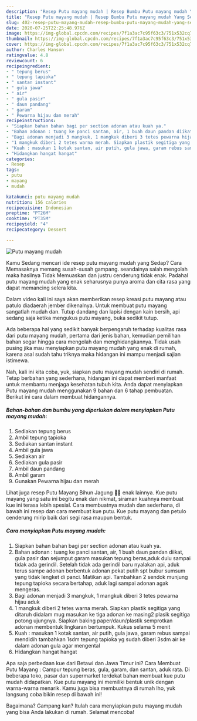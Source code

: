 ```yaml
---
description: "Resep Putu mayang mudah | Resep Bumbu Putu mayang mudah Yang Sedap"
title: "Resep Putu mayang mudah | Resep Bumbu Putu mayang mudah Yang Sedap"
slug: 402-resep-putu-mayang-mudah-resep-bumbu-putu-mayang-mudah-yang-sedap
date: 2020-07-25T22:25:48.976Z
image: https://img-global.cpcdn.com/recipes/7f1a3ac7c95f63c3/751x532cq70/putu-mayang-mudah-foto-resep-utama.jpg
thumbnail: https://img-global.cpcdn.com/recipes/7f1a3ac7c95f63c3/751x532cq70/putu-mayang-mudah-foto-resep-utama.jpg
cover: https://img-global.cpcdn.com/recipes/7f1a3ac7c95f63c3/751x532cq70/putu-mayang-mudah-foto-resep-utama.jpg
author: Charles Hanson
ratingvalue: 4.8
reviewcount: 6
recipeingredient:
- " tepung berus"
- " tepung tapioka"
- " santan instant"
- " gula jawa"
- " air"
- " gula pasir"
- " daun pandang"
- " garam"
- " Pewarna hijau dan merah"
recipeinstructions:
- "Siapkan bahan bahan bagi per section adonan atau kuah ya."
- "Bahan adonan : tuang ke panci santan, air, 1 buah daun pandan diikat, gula pasir dan sejumput garam masukan tepung beras,aduk dulu sampai tidak ada gerindil. Setelah tidak ada gerindil baru nyalakan api, aduk terus sampe adonan berbentuk adonan pekat putih spt bubur sumsum yang tidak lengket di panci. Matikan api. Tambahkan 2 sendok munjung tepung tapioka secara bertahap, aduk lagi sampai adonan agak mengeras."
- "Bagi adonan menjadi 3 mangkuk, 1 mangkuk diberi 3 tetes pewarna hijau aduk"
- "1 mangkuk diberi 2 tetes warna merah. Siapkan plastik segitiga yang ditaruh didalam mug masukan ke tiga adonan ke masing2 plasik segitiga potong ujungnya. Siapkan baking paper/daun/plastik semprotkan adonan membentuk lingkaran bertumpuk. Kukus selama 5 menit"
- "Kuah : masukan 1 kotak santan, air putih, gula jawa, garam rebus sampai mendidih tambahkan 1sdm tepung tapioka yg sudah diberi 3sdm air ke dalam adonan gula agar mengental"
- "Hidangkan hangat hangat"
categories:
- Resep
tags:
- putu
- mayang
- mudah

katakunci: putu mayang mudah 
nutrition: 156 calories
recipecuisine: Indonesian
preptime: "PT26M"
cooktime: "PT35M"
recipeyield: "4"
recipecategory: Dessert

---
```



![Putu mayang mudah](https://img-global.cpcdn.com/recipes/7f1a3ac7c95f63c3/751x532cq70/putu-mayang-mudah-foto-resep-utama.jpg)

Kamu Sedang mencari ide resep putu mayang mudah yang Sedap? Cara Memasaknya memang susah-susah gampang. seandainya salah mengolah maka hasilnya Tidak Memuaskan dan justru cenderung tidak enak. Padahal putu mayang mudah yang enak seharusnya punya aroma dan cita rasa yang dapat memancing selera kita.

Dalam video kali ini saya akan memberikan resep kreasi putu mayang atau patulo diadaerah jember dikenalnya. Untuk membuat putu mayang sangatlah mudah dan. Tutup dandang dan lapisi dengan kain bersih, api sedang saja ketika mengukus putu mayang, buka sedikit tutup.

Ada beberapa hal yang sedikit banyak berpengaruh terhadap kualitas rasa dari putu mayang mudah, pertama dari jenis bahan, kemudian pemilihan bahan segar hingga cara mengolah dan menghidangkannya. Tidak usah pusing jika mau menyiapkan putu mayang mudah yang enak di rumah, karena asal sudah tahu triknya maka hidangan ini mampu menjadi sajian istimewa.


Nah, kali ini kita coba, yuk, siapkan putu mayang mudah sendiri di rumah. Tetap berbahan yang sederhana, hidangan ini dapat memberi manfaat untuk membantu menjaga kesehatan tubuh kita. Anda dapat menyiapkan Putu mayang mudah menggunakan 9 bahan dan 6 tahap pembuatan. Berikut ini cara dalam membuat hidangannya.

<!--inarticleads1-->

##### Bahan-bahan dan bumbu yang diperlukan dalam menyiapkan Putu mayang mudah:

1. Sediakan  tepung berus
1. Ambil  tepung tapioka
1. Sediakan  santan instant
1. Ambil  gula jawa
1. Sediakan  air
1. Sediakan  gula pasir
1. Ambil  daun pandang
1. Ambil  garam
1. Gunakan  Pewarna hijau dan merah


Lihat juga resep Putu Mayang Bihun Jagung 🥥🌽 enak lainnya. Kue putu mayang yang satu ini begitu enak dan nikmat, siraman kuahnya membuat kue ini terasa lebih spesial. Cara membuatnya mudah dan sederhana, di bawah ini resep dan cara membuat kue putu. Kue putu mayang dan petulo cenderung mirip baik dari segi rasa maupun bentuk. 

<!--inarticleads2-->

##### Cara menyiapkan Putu mayang mudah:

1. Siapkan bahan bahan bagi per section adonan atau kuah ya.
1. Bahan adonan : tuang ke panci santan, air, 1 buah daun pandan diikat, gula pasir dan sejumput garam masukan tepung beras,aduk dulu sampai tidak ada gerindil. Setelah tidak ada gerindil baru nyalakan api, aduk terus sampe adonan berbentuk adonan pekat putih spt bubur sumsum yang tidak lengket di panci. Matikan api. Tambahkan 2 sendok munjung tepung tapioka secara bertahap, aduk lagi sampai adonan agak mengeras.
1. Bagi adonan menjadi 3 mangkuk, 1 mangkuk diberi 3 tetes pewarna hijau aduk
1. 1 mangkuk diberi 2 tetes warna merah. Siapkan plastik segitiga yang ditaruh didalam mug masukan ke tiga adonan ke masing2 plasik segitiga potong ujungnya. Siapkan baking paper/daun/plastik semprotkan adonan membentuk lingkaran bertumpuk. Kukus selama 5 menit
1. Kuah : masukan 1 kotak santan, air putih, gula jawa, garam rebus sampai mendidih tambahkan 1sdm tepung tapioka yg sudah diberi 3sdm air ke dalam adonan gula agar mengental
1. Hidangkan hangat hangat


Apa saja perbedaan kue dari Betawi dan Jawa Timur ini? Cara Membuat Putu Mayang : Campur tepung beras, gula, garam, dan santan, aduk rata. Di beberapa toko, pasar dan supermarket terdekat bahan membuat kue putu mudah didapatkan. Kue putu mayang ini memiliki bentuk unik dengan warna-warna menarik. Kamu juga bisa membuatnya di rumah lho, yuk langsung coba bikin resep di bawah ini! 

Bagaimana? Gampang kan? Itulah cara menyiapkan putu mayang mudah yang bisa Anda lakukan di rumah. Selamat mencoba!
